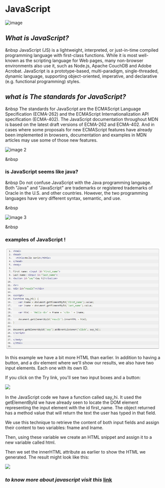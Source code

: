 # JavaScript

![image](https://www.experfy.com/blog/wp-content/uploads/2020/07/Untitled-4.png)

## *What is JavaScript?*

&nbsp
JavaScript (JS) is a lightweight, interpreted, or just-in-time compiled programming language with first-class functions. While it is most well-known as the scripting language for Web pages, many non-browser environments also use it, such as Node.js, Apache CouchDB and Adobe Acrobat. JavaScript is a prototype-based, multi-paradigm, single-threaded, dynamic language, supporting object-oriented, imperative, and declarative (e.g. functional programming) styles.




## *what is The standards for JavaScript?*

&nbsp
The standards for JavaScript are the ECMAScript Language Specification (ECMA-262) and the ECMAScript Internationalization API specification (ECMA-402). The JavaScript documentation throughout MDN is based on the latest draft versions of ECMA-262 and ECMA-402. And in cases where some proposals for new ECMAScript features have already been implemented in browsers, documentation and examples in MDN articles may use some of those new features.


![image 2](https://miro.medium.com/max/900/1*IC0WTFi9hrUW2XL-LxHO1w.jpeg)

&nbsp

### **is JavaScript seems like java?**

&nbsp
Do not confuse JavaScript with the Java programming language. Both "Java" and "JavaScript" are trademarks or registered trademarks of Oracle in the U.S. and other countries. However, the two programming languages have very different syntax, semantic, and use.

&nbsp

![image 3](https://codersera.com/blog/wp-content/uploads/2019/05/images-JAVA.png)

&nbsp

### **examples of JavaScript !**

![ex](ex.jpg) 

In this example we have a bit more HTML than earlier. In addition to having a button, and a div element where we'll show our results, we also have two input elements. Each one with its own ID.

If you click on the Try link, you'll see two input boxes and a button:

![](https://code-maven.com/img/input_form.png)

In the JavaScript code we have a function called say_hi. It used the getElementById we have already seen to locate the DOM element representing the input element with the id first_name. The object returned has a method value that will return the text the user has typed in that field.

We use this technique to retrieve the content of both input fields and assign their content to two variables: fname and lname.

Then, using these variable we create an HTML snippet and assign it to a new variable called html.

Then we set the innerHTML attribute as earlier to show the HTML we generated. The result might look like this:

![](https://code-maven.com/img/input_form_and_output.png)


### *to know more about javascript visit this* [link](https://www.w3schools.com/js/default.asp)


